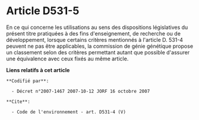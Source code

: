 # Article D531-5

En ce qui concerne les utilisations au sens des dispositions législatives du présent titre pratiquées à des fins
d'enseignement, de recherche ou de développement, lorsque certains critères mentionnés à l'article D. 531-4 peuvent ne pas
être applicables, la commission de génie génétique propose un classement selon des critères permettant autant que possible
d'assurer une équivalence avec ceux fixés au même article.

**Liens relatifs à cet article**

	**Codifié par**:

	  - Décret n°2007-1467 2007-10-12 JORF 16 octobre 2007

	**Cite**:

	  - Code de l'environnement - art. D531-4 (V)
